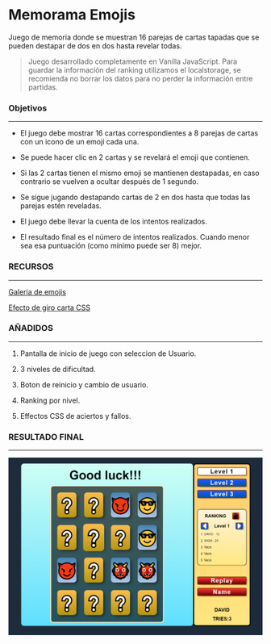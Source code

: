# Memorama Emojis

Juego de memoria donde se muestran 16 parejas de cartas
tapadas que se pueden destapar de dos en dos hasta
revelar todas.
> Juego desarrollado completamente en Vanilla JavaScript. Para guardar la información del ranking utilizamos el localstorage, se recomienda no borrar los datos para no perder la información entre partidas.

### Objetivos
-----
- El juego debe mostrar 16 cartas correspondientes a 8 parejas de cartas con un icono de un emoji cada una.

- Se puede hacer clic en 2 cartas y se revelará el emoji que contienen. 

- Si las 2 cartas tienen el mismo emoji se mantienen destapadas, en caso contrario se vuelven a ocultar después de 1 segundo.

- Se sigue jugando destapando cartas de 2 en dos hasta que todas las parejas estén reveladas.

- El juego debe llevar la cuenta de los intentos realizados.

- El resultado final es el número de intentos realizados. Cuando menor sea esa puntuación (como mínimo puede ser 8) mejor.


### RECURSOS
-----
[Galeria de emojis](https://getemoji.com/)

[Efecto de giro carta CSS](https://codepen.io/bertez/pen/oNoryxg)



### AÑADIDOS 
-------

1.   Pantalla de inicio de juego con seleccion de Usuario.

3.   3 niveles de dificultad.

5.  Boton de reinicio y cambio de usuario.

7.   Ranking por nivel.

9.   Effectos CSS de aciertos y fallos.



### RESULTADO FINAL
----
![Foto principal del proyecto](./img/FotoMain.png)
